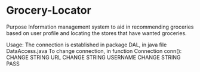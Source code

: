 # Grocery-Locator

Purpose
Information management system to aid in recommending groceries based on user profile and locating the stores that have wanted groceries. 

Usage:
The connection is established in package DAL, in java file DataAccess.java
To change connection, in function Connection conn():
	CHANGE STRING URL
	CHANGE STRING USERNAME
	CHANGE STRING PASS
